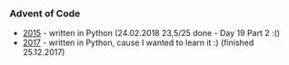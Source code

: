 ### Advent of Code

- [2015](2015) - written in Python (24.02.2018 23,5/25 done - Day 19 Part 2 :()
- [2017](2017) - written in Python, cause I wanted to learn it :) (finished 25.12.2017)
